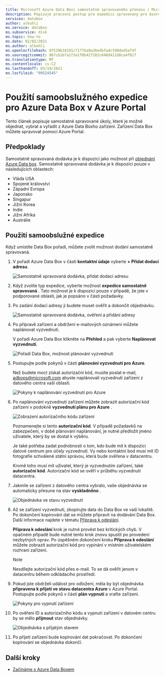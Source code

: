 ```yaml
---
title: Microsoft Azure Data Boxi samostatně spravovaného přenosu | Microsoft Docs v datech
description: Popisuje pracovní postup pro expedici spravovaný pro Azure Data Box zařízení.
services: databox
author: alkohli
ms.service: databox
ms.subservice: disk
ms.topic: how-to
ms.date: 02/02/2021
ms.author: alkohli
ms.openlocfilehash: 07529b18191c71776a9a36edbfa4cfd8ded5af4f
ms.sourcegitcommit: 867cb1b7a1f3a1f0b427282c648d411d0ca4f81f
ms.translationtype: MT
ms.contentlocale: cs-CZ
ms.lasthandoff: 03/19/2021
ms.locfileid: "99524545"
---
```

# <a name="use-self-managed-shipping-for-azure-data-box-in-the-azure-portal"></a>Použití samoobslužného expedice pro Azure Data Box v Azure Portal

Tento článek popisuje samostatné spravované úkoly, které je možné objednat, vybrat a vyřadit z Azure Data Boxho zařízení. Zařízení Data Box můžete spravovat pomocí Azure Portal.

## <a name="prerequisites"></a>Předpoklady

Samostatně spravovaná dodávka je k dispozici jako možnost při [objednání Azure Data box](data-box-deploy-ordered.md). Samostatně spravovaná dodávka je k dispozici pouze v následujících oblastech:

* Vláda USA
* Spojené království
* Západní Evropa
* Japonsko
* Singapur
* Jižní Korea
* Indie
* Jižní Afrika
* Austrálie

## <a name="use-self-managed-shipping"></a>Použití samoobslužné expedice

Když umístíte Data Box pořadí, můžete zvolit možnost dodání samostatně spravovaná.

1. V pořadí Azure Data Box v části **kontaktní údaje** vyberte **+ Přidat dodací adresu**.
 
   ![Samostatně spravovaná dodávka, přidat dodací adresu](media\data-box-portal-customer-managed-shipping\choose-self-managed-shipping-1.png)

2. Když zvolíte typ expedice, vyberte možnost **expedice samostatně spravovaná** . Tato možnost je k dispozici pouze v případě, že jste v podporované oblasti, jak je popsáno v části požadavky.

3. Po zadání dodací adresy ji budete muset ověřit a dokončit objednávku.

   ![Samostatně spravovaná dodávka, ověření a přidání adresy](media\data-box-portal-customer-managed-shipping\choose-self-managed-shipping-2.png)

4. Po přípravě zařízení a obdržení e-mailových oznámení můžete naplánovat vyzvednutí.

   V pořadí Azure Data Box klikněte na **Přehled** a pak vyberte **Naplánovat vyzvednutí**.

   ![Pořadí Data Box, možnost plánování vyzvednutí](media\data-box-portal-customer-managed-shipping\data-box-portal-schedule-pickup-01.png)

5. Postupujte podle pokynů v části **plánování vyzvednutí pro Azure**.

   Než budete moct získat autorizační kód, musíte poslat e-mail, [adbops@microsoft.com](mailto:adbops@microsoft.com) abyste naplánovali vyzvednutí zařízení z datového centra vaší oblasti.

   ![Pokyny k naplánování vyzvednutí pro Azure](media\data-box-portal-customer-managed-shipping\data-box-portal-schedule-pickup-email-01.png)

6. Po naplánování vyzvednutí zařízení můžete zobrazit autorizační kód zařízení v podokně **vyzvednutí plánu pro Azure** .

   ![Zobrazení autorizačního kódu zařízení](media\data-box-portal-customer-managed-shipping\data-box-portal-auth-01b.png)

   Poznamenejte si tento **autorizační kód**. V případě požadavků na zabezpečení, v době plánování naplánování, je nutné předložit jméno uživatele, který by se dostal k výběru.

   Je také potřeba zadat podrobnosti o tom, kdo bude mít k dispozici datové centrum pro účely vyzvednutí. Vy nebo kontaktní bod musí mít ID fotografie schválené státní správou, která bude ověřena v datacentru.

   Kromě toho musí mít uživatel, který je vyzvednutím zařízení, také **autorizační kód**. Autorizační kód se ověří v průběhu vyzvednutí datacentra.

7. Jakmile se zařízení z datového centra vybralo, vaše objednávka se automaticky přesune na stav **vyskladněno** .

    ![Objednávka ve stavu vyzvednutí](media\data-box-portal-customer-managed-shipping\data-box-portal-picked-up-boxed-01.png)

8. Až se zařízení vyzvednutí, zkopírujte data do Data Box ve vaší lokalitě. Po dokončení kopírování dat se můžete připravit na dodávání Data Box. Další informace najdete v tématu [Příprava k odeslání](data-box-deploy-picked-up.md#prepare-to-ship).

   **Příprava k odeslání** krok je nutné provést bez kritických chyb. V opačném případě bude nutné tento krok znovu spustit po provedení nezbytných oprav. Po úspěšném dokončení kroku **Příprava k odeslání** můžete zobrazit autorizační kód pro vypínání v místním uživatelském rozhraní zařízení.

   > [!NOTE]
   > Nesdílejte autorizační kód přes e-mail. To se dá ověřit jenom v datacentru během odkládacího prostředí.

9. Pokud jste obdrželi událost pro odložení, měla by být objednávka **připravena k přijetí ve stavu datacentra Azure** v Azure Portal. Postupujte podle pokynů v části **plán vypnutí** a vraťte zařízení.

   ![Pokyny pro vypnutí zařízení](media\data-box-portal-customer-managed-shipping\data-box-portal-received-complete-02b.png)

10. Po ověření ID a autorizačního kódu a vypnutí zařízení v datovém centru by se mělo **přijmout** stav objednávky.

    ![Objednávka s přijatým stavem](media\data-box-portal-customer-managed-shipping\data-box-portal-received-complete-01.png)

11. Po přijetí zařízení bude kopírování dat pokračovat. Po dokončení kopírování se objednávka dokončí.

## <a name="next-steps"></a>Další kroky

* [Začínáme s Azure Data Boxem](data-box-quickstart-portal.md)
